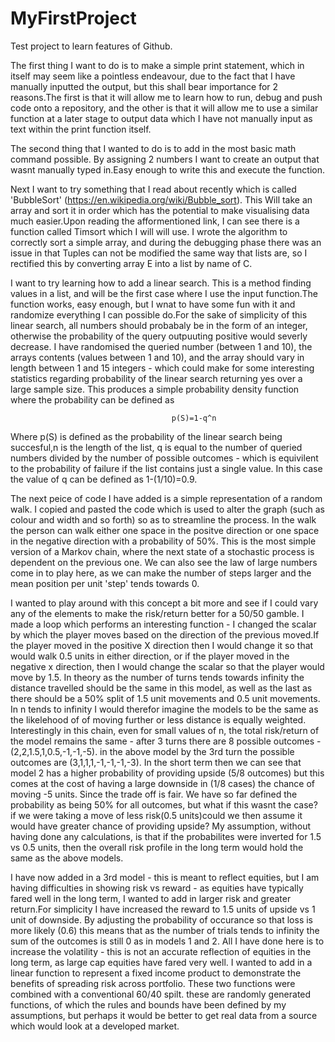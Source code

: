 # MyFirstProject
Test project to learn features of Github.

The first thing I want to do is to make a simple print statement, which in itself may seem like a pointless endeavour, due to the fact that I have manually inputted the output, but this shall bear importance for 2 reasons.The first is that it will allow me to learn how to run, debug and push code onto a repository, and the other is that it will allow me to use a similar function at a later stage to output data which I have not manually input as text within the print function itself.

The second thing that I wanted to do is to add in the most basic math command possible. By assigning 2 numbers I want to create an output that wasnt manually typed in.Easy enough to write this and execute the function.

Next I want to try something that I read about recently which is called 'BubbleSort' (https://en.wikipedia.org/wiki/Bubble_sort). This Will take an array and sort it in order which has the potential to make visualising data much easier.Upon reading the afformentioned link, I can see there is a function called Timsort which I will will use.
    I wrote the algorithm to correctly sort a simple array, and during the debugging phase there was an issue in that Tuples can not be modified the same way that lists are, so I rectified this by converting array E into a list by name of C.

I want to try learning how to add a linear search. This is a method finding values in a list, and will be the first case where I use the input function.The function works, easy enough, but I wnat to have some fun with it and randomize everything I can possible do.For the sake of simplicity of this linear search, all numbers should probabaly be in the form of an integer, otherwise the probability of the query outpuuting positive would severly decrease. I have randomised the queried number (between 1 and 10), the arrays contents (values between 1 and 10), and the array should vary in length between 1 and 15 integers - which could make for some interesting statistics regarding probability of the linear search returning yes over a large sample size. This produces a simple probability density function where the probability can be defined as

                                        p(S)=1-q^n 

Where p(S) is defined as the probability of the linear search being succesful,n is the length of the list, q is equal to the number of queried numbers divided by the number of possible outcomes - which is equivilent to the probability of failure if the list contains just a single value. In this case the value of q can be defined as 1-(1/10)=0.9.

The next peice of code I have added is a simple representation of a random walk. I copied and pasted the code which is used to alter the graph (such as colour and width and so forth) so as to streamline the process. In the walk the person can walk either one space in the positve direction or one space in the negative direction with a probability of 50%. This is the most simple version of a Markov chain, where the next state of a stochastic process is dependent on the previous one. We can also see the law of large  numbers come in to play here, as we can make the number of steps larger and the mean position per unit 'step' tends towards 0.

I wanted to play around with this concept a bit more and see if I could vary any of the elements to make the risk/return better for a 50/50 gamble. I made a loop which performs an interesting function -  I changed the scalar by which the player moves based on the direction of the previous moved.If the player moved in the positive X direction then I would change it so that would walk 0.5 units in either direction, or if the player moved in the negative x direction, then I would change the scalar so that the player would move by 1.5. In theory as the number of turns tends towards infinity the distance travelled should be the same in this model, as well as the last as there should be a 50% split of 1.5 unit movements and 0.5 unit movements. In n tends to infinity I would therefor imagine the models to be the same as the likelehood of of moving further or less distance is equally weighted. Interestingly in this chain, even for small values of n, the total risk/return of the model remains the same - after 3 turns there are 8 possible outcomes - (2,2,1.5,1,0.5,-1,-1,-5). in the above model by the 3rd turn the possible outcomes are (3,1,1,1,-1,-1,-1,-3). In the short term then we can see that model 2 has a higher probability of providing upside (5/8 outcomes) but this comes at the cost of having a large downside in (1/8 cases) the chance of moving -5 units. Since the trade off is fair. We have so far defined the probability as being 50% for all outcomes, but what if this wasnt the case? if we were taking a move of less risk(0.5 units)could we then assume it would have greater chance of providing upside? My assumption, without having done any calculations, is that if the probabilites were inverted for 1.5 vs 0.5 units, then the overall risk profile in the long term would hold the same as the above models. 

I have now added in a 3rd model - this is meant to reflect equities, but I am having difficulties in showing risk vs reward - as equities have typically fared well in the long term, I wanted to add in larger risk and greater return.For simplicity I have increased the reward to 1.5 units of upside vs 1 unit of downside. By adjusting the probability of occurance so that loss is more likely (0.6) this means that as the number of trials tends to infinity the sum of the outcomes is still 0 as in models 1 and 2. All I have done here is to increase the volatility - this is not an accurate reflection of equities in the long term, as large cap equities have fared very well. I wanted to add in a linear function to represent a fixed income product to demonstrate the benefits of spreading risk across  portfolio. These two functions were combined with a conventional 60/40 spilt. these are randomly generated functions, of which the rules and bounds have been defined by my assumptions, but perhaps it would be better to get real data from a source which would look at a developed market.